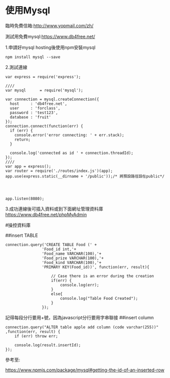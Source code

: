 # 使用Mysql


臨時免費信箱:http://www.yopmail.com/zh/

測試用免費mysql:https://www.db4free.net/

1.申請好mysql hosting後使用npm安裝mysql
```
npm install mysql --save
```
2.測試連線
```
var express = require('express');

////
var mysql      = require('mysql');

var connection = mysql.createConnection({
  host     : 'db4free.net',
  user     : 'forclass',
  password : 'test123',
  database : 'fruit'
});
connection.connect(function(err) {
  if (err) {
    console.error('error connecting: ' + err.stack);
    return;
  }
 
  console.log('connected as id ' + connection.threadId);
});
////
var app = express();
var router = require('./routes/index.js')(app);
app.use(express.static(__dirname + '/public'));/* 將預設路徑設在public*/




app.listen(8080);
```
3.成功連線後可插入資料或到下面網址管理資料庫
https://www.db4free.net/phpMyAdmin

#操控資料庫

##insert TABLE
```
connection.query('CREATE TABLE Food (' +             
                'Food_id int,'+
                'Food_name VARCHAR(100),'+
                'Food_prize VARCHAR(100),'+
                'Food_kind VARCHAR(100),'+
                'PRIMARY KEY(Food_id))', function(err, result){

                    // Case there is an error during the creation
                    if(err) {
                        console.log(err);
                    }
                    else{
                        console.log("Table Food Created");
                    }
                });
```
記得每段分行要用+號，因為javascript分行要用字串聯接
##insert column
```
connection.query("ALTER table apple add column (code varchar(255))" ,function(err, result) {
    if (err) throw err;

    console.log(result.insertId);
});
```








參考至:

https://www.npmjs.com/package/mysql#getting-the-id-of-an-inserted-row